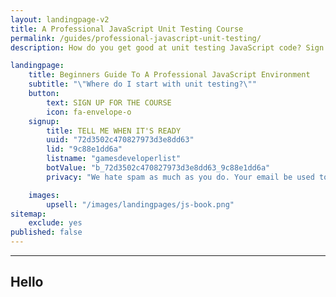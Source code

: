```yaml
---
layout: landingpage-v2
title: A Professional JavaScript Unit Testing Course
permalink: /guides/professional-javascript-unit-testing/
description: How do you get good at unit testing JavaScript code? Sign up for this course to find out

landingpage:
    title: Beginners Guide To A Professional JavaScript Environment
    subtitle: "\"Where do I start with unit testing?\""
    button:
        text: SIGN UP FOR THE COURSE
        icon: fa-envelope-o
    signup:
        title: TELL ME WHEN IT'S READY
        uuid: "72d3502c470827973d3e8dd63"
        lid: "9c88e1dd6a"
        listname: "gamesdeveloperlist"
        botValue: "b_72d3502c470827973d3e8dd63_9c88e1dd6a"
        privacy: "We hate spam as much as you do. Your email be used to tell you when the course is ready and for additional freebies and JavaScript articles."

    images:
        upsell: "/images/landingpages/js-book.png"
sitemap:
    exclude: yes
published: false
---
```


***

## Hello